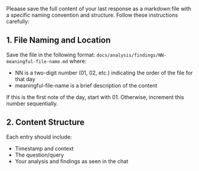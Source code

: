 Pleaase save the full content of your last response as a markdown file with a specific naming convention and structure. Follow these instructions carefully:

## 1. File Naming and Location

Save the file in the following format: `docs/analysis/findings/NN-meaningful-file-name.md` where:

- NN is a two-digit number (01, 02, etc.) indicating the order of the file for that day
- meaningful-file-name is a brief description of the content

If this is the first note of the day, start with 01. Otherwise, increment this number sequentially.

## 2. Content Structure

Each entry should include:

- Timestamp and context
- The question/query
- Your analysis and findings as seen in the chat
